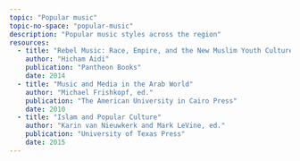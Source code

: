 ```yaml
---
topic: "Popular music"
topic-no-space: "popular-music"
description: "Popular music styles across the region"
resources:
  - title: "Rebel Music: Race, Empire, and the New Muslim Youth Culture"
    author: "Hicham Aidi"
    publication: "Pantheon Books"
    date: 2014
  - title: "Music and Media in the Arab World"
    author: "Michael Frishkopf, ed."
    publication: "The American University in Cairo Press"
    date: 2010
  - title: "Islam and Popular Culture"
    author: "Karin van Nieuwkerk and Mark LeVine, ed."
    publication: "University of Texas Press"
    date: 2015
---
```

